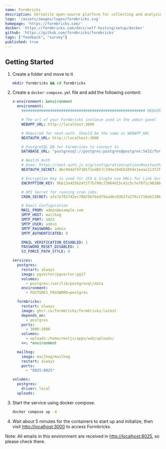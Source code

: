 ```yaml
---
name: Formbricks
description: Versatile open-source platform for collecting and analyzing feedback from customers, users, and employees through targeted surveys.
logo: '/assets/images/logos/formbricks.svg'
homepage: 'https://formbricks.com/'
docker: 'https://formbricks.com/docs/self-hosting/setup/docker'
github: 'https://github.com/formbricks/formbricks'
tags: ["feedback", "survey"]
published: true
---
```


## Getting Started

1. Create a folder and move to it
    ```bash
    mkdir formbricks && cd formbricks
    ```
2. Create a `docker-compose.yml` file and add the following content:
    ```yaml [docker-compose.yml]
    x-environment: &environment
      environment:
        ######################################################## REQUIRED ########################################################

        # The url of your Formbricks instance used in the admin panel
        WEBAPP_URL: http://localhost:3000

        # Required for next-auth. Should be the same as WEBAPP_URL
        NEXTAUTH_URL: http://localhost:3000

        # PostgreSQL DB for Formbricks to connect to
        DATABASE_URL: "postgresql://postgres:postgres@postgres:5432/formbricks?schema=public"

        # NextJS Auth
        # @see: https://next-auth.js.org/configuration/options#nextauth_secret
        NEXTAUTH_SECRET: 8bc9d4df47385f1ed857c39de244b5205de1eeae213f2f42a9c7d69175afa8fb

        # Encryption Key is used for 2FA & Single use URLs for Link Surveys
        ENCRYPTION_KEY: 9bb13a455624f2f7b790c72064d15c41c5c7ef8f1c90380f04d07af62e63469e

        # API Secret for running cron jobs.
        CRON_SECRET: afe7e702742ec70629bf64df9aad6c0362fa279c1710eb139657dde164244f90

        # Email Configuration
        MAIL_FROM: admin@example.com
        SMTP_HOST: mailhog
        SMTP_PORT: 1025
        SMTP_USER: admin
        SMTP_PASSWORD: admin
        SMTP_AUTHENTICATED: 0

        EMAIL_VERIFICATION_DISABLED: 1
        PASSWORD_RESET_DISABLED: 1
        S3_FORCE_PATH_STYLE: 0

    services:
      postgres:
        restart: always
        image: pgvector/pgvector:pg17
        volumes:
          - postgres:/var/lib/postgresql/data
        environment:
          - POSTGRES_PASSWORD=postgres

      formbricks:
        restart: always
        image: ghcr.io/formbricks/formbricks:latest
        depends_on:
          - postgres
        ports:
          - 3000:3000
        volumes:
          - uploads:/home/nextjs/apps/web/uploads/
        <<: *environment

      mailhog:
        image: mailhog/mailhog
        restart: always
        ports:
          - "8025:8025"

    volumes:
      postgres:
        driver: local
      uploads:

    ```
3. Start the service using docker compose.
    ```bash
    docker compose up -d
    ```
4. Wait about 5 minutes for the containers to start up and initialize, then visit [http://localhost:3000](http://localhost:3000) to access Formbricks.

Note: All emails in this environment are received in [http://localhost:8025](http://localhost:8025), so please check there.
